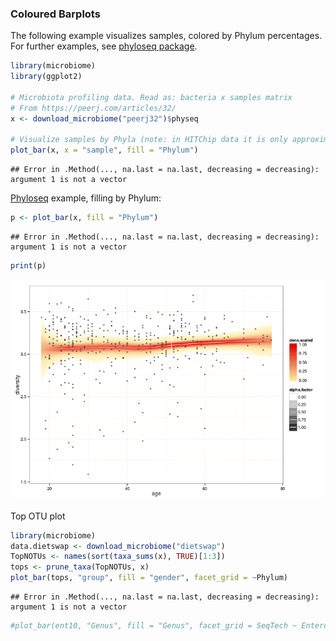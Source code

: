 ### Coloured Barplots

The following example visualizes samples, colored by Phylum
percentages. For further examples, see [phyloseq
package](http://joey711.github.io/phyloseq/plot_bar-examples.html).


```r
library(microbiome)
library(ggplot2)

# Microbiota profiling data. Read as: bacteria x samples matrix
# From https://peerj.com/articles/32/
x <- download_microbiome("peerj32")$physeq

# Visualize samples by Phyla (note: in HITChip data it is only approximately Phylum level)
plot_bar(x, x = "sample", fill = "Phylum")
```

```
## Error in .Method(..., na.last = na.last, decreasing = decreasing): argument 1 is not a vector
```


[Phyloseq](http://joey711.github.io/phyloseq/plot_bar-examples.html) example, filling by Phylum:


```r
p <- plot_bar(x, fill = "Phylum")
```

```
## Error in .Method(..., na.last = na.last, decreasing = decreasing): argument 1 is not a vector
```

```r
print(p)
```

![plot of chunk taxbar](figure/taxbar-1.png) 


Top OTU plot


```r
library(microbiome)
data.dietswap <- download_microbiome("dietswap")
TopNOTUs <- names(sort(taxa_sums(x), TRUE)[1:3])
tops <- prune_taxa(TopNOTUs, x)
plot_bar(tops, "group", fill = "gender", facet_grid = ~Phylum)
```

```
## Error in .Method(..., na.last = na.last, decreasing = decreasing): argument 1 is not a vector
```

```r
#plot_bar(ent10, "Genus", fill = "Genus", facet_grid = SeqTech ~ Enterotype)
```


